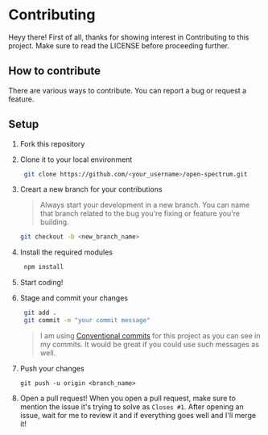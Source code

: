 # Contributing

Heyy there! First of all, thanks for showing interest in Contributing to this project. Make sure to read the LICENSE before proceeding further.

## How to contribute

There are various ways to contribute. You can report a bug or request a feature.

## Setup

1. Fork this repository

2. Clone it to your local environment
   ```bash
    git clone https://github.com/<your_username>/open-spectrum.git
   ```
    
3. Creart a new branch for your contributions
   > Always start your development in a new branch. You can name that branch related to the bug you're fixing or feature you're building.
   ```bash
   git checkout -b <new_branch_name>
   ```

4. Install the required modules
   ```bash
    npm install
   ```

5. Start coding!

6. Stage and commit your changes
   ```bash
    git add .
    git commit -m "your commit message"
   ```
    > I am using [Conventional commits](https://www.conventionalcommits.org/en/v1.0.0/) for this project as you can see in my commits. It would be great if you could use such messages as well.

7. Push your changes
   ```
   git push -u origin <branch_name>
   ```

8. Open a pull request!
   When you open a pull request, make sure to mention the issue it's trying to solve as `Closes #1`. After opening an issue, wait for me to review it and if everything goes well and I'll merge it!
